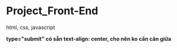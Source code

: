# Project_Front-End
html, css, javascript


<b> type="submit" có sẵn text-align: center, cho nên ko cần căn giữa </b>
